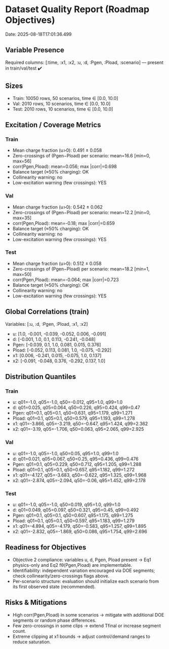 # Dataset Quality Report (Roadmap Objectives)

Date: 2025-08-18T17:01:36.499

## Variable Presence
Required columns: [:time, :x1, :x2, :u, :d, :Pgen, :Pload, :scenario] — present in train/val/test ✔️

## Sizes
- Train: 10050 rows, 50 scenarios, time ∈ [0.0, 10.0]
- Val:   2010 rows, 10 scenarios, time ∈ [0.0, 10.0]
- Test:  2010 rows, 10 scenarios, time ∈ [0.0, 10.0]

## Excitation / Coverage Metrics
### Train
- Mean charge fraction (u>0): 0.491 ± 0.058
- Zero-crossings of (Pgen−Pload) per scenario: mean=16.6 [min=0, max=56]
- corr(Pgen,Pload): mean=0.056; max |corr|=0.698
- Balance target (≈50% charging): OK
- Collinearity warning: no
- Low-excitation warning (few crossings): YES

### Val
- Mean charge fraction (u>0): 0.542 ± 0.062
- Zero-crossings of (Pgen−Pload) per scenario: mean=12.2 [min=0, max=35]
- corr(Pgen,Pload): mean=-0.18; max |corr|=0.659
- Balance target (≈50% charging): OK
- Collinearity warning: no
- Low-excitation warning (few crossings): YES

### Test
- Mean charge fraction (u>0): 0.512 ± 0.058
- Zero-crossings of (Pgen−Pload) per scenario: mean=18.2 [min=1, max=50]
- corr(Pgen,Pload): mean=-0.064; max |corr|=0.723
- Balance target (≈50% charging): OK
- Collinearity warning: no
- Low-excitation warning (few crossings): YES

## Global Correlations (train)
Variables: [:u, :d, :Pgen, :Pload, :x1, :x2]

- u: [1.0, -0.001, -0.039, -0.052, 0.006, -0.091]
- d: [-0.001, 1.0, 0.1, 0.113, -0.241, -0.048]
- Pgen: [-0.039, 0.1, 1.0, 0.081, 0.015, 0.376]
- Pload: [-0.052, 0.113, 0.081, 1.0, -0.075, -0.292]
- x1: [0.006, -0.241, 0.015, -0.075, 1.0, 0.137]
- x2: [-0.091, -0.048, 0.376, -0.292, 0.137, 1.0]

## Distribution Quantiles
### Train
- u: q01=-1.0, q05=-1.0, q50=-0.012, q95=1.0, q99=1.0
- d: q01=0.025, q05=0.064, q50=0.226, q95=0.424, q99=0.47
- Pgen: q01=0.1, q05=0.1, q50=0.631, q95=1.179, q99=1.271
- Pload: q01=0.1, q05=0.1, q50=0.579, q95=1.193, q99=1.278
- x1: q01=-3.866, q05=-3.219, q50=-0.647, q95=1.424, q99=2.362
- x2: q01=-3.19, q05=-1.706, q50=0.063, q95=2.065, q99=2.925

### Val
- u: q01=-1.0, q05=-1.0, q50=0.05, q95=1.0, q99=1.0
- d: q01=0.021, q05=0.067, q50=0.25, q95=0.436, q99=0.476
- Pgen: q01=0.1, q05=0.229, q50=0.712, q95=1.205, q99=1.288
- Pload: q01=0.1, q05=0.1, q50=0.657, q95=1.182, q99=1.272
- x1: q01=-4.127, q05=-3.683, q50=-0.622, q95=1.325, q99=1.968
- x2: q01=-2.874, q05=-2.094, q50=-0.06, q95=1.452, q99=2.178

### Test
- u: q01=-1.0, q05=-1.0, q50=0.019, q95=1.0, q99=1.0
- d: q01=0.049, q05=0.097, q50=0.321, q95=0.45, q99=0.492
- Pgen: q01=0.1, q05=0.1, q50=0.607, q95=1.175, q99=1.275
- Pload: q01=0.1, q05=0.1, q50=0.597, q95=1.183, q99=1.279
- x1: q01=-4.894, q05=-4.179, q50=-0.583, q95=1.257, q99=1.895
- x2: q01=-2.832, q05=-1.869, q50=0.086, q95=1.754, q99=2.696

## Readiness for Objectives
- Objective 2 compliance: variables u, d, Pgen, Pload present → Eq1 physics-only and Eq2 fθ(Pgen,Pload) are implementable.
- Identifiability: independent variation encouraged via DOE segments; check collinearity/zero-crossings flags above.
- Per-scenario structure: evaluation should initialize each scenario from its first observed state (recommended).

## Risks & Mitigations
- High corr(Pgen,Pload) in some scenarios → mitigate with additional DOE segments or random phase differences.
- Few zero-crossings in some clips → extend Tfinal or increase segment count.
- Extreme clipping at x1 bounds → adjust control/demand ranges to reduce saturation.
